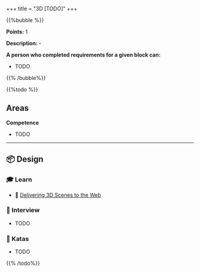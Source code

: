 +++
title = "3D [TODO]"
+++

{{%bubble %}}

**Points:** 1

**Description:** -

**A person who completed requirements for a given block can:**

- TODO

{{% /bubble%}}

{{%todo %}}

## Areas

**Competence**

- TODO

---

## 📦 Design

### 🎓 Learn

- 📗 [Delivering 3D Scenes to the Web](https://rd.nytimes.com/projects/delivering-3d-scenes-to-the-web)

### 🎤 Interview

- TODO

### 📝 Katas

- TODO

{{% /todo%}}
